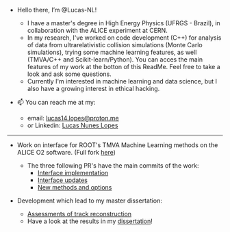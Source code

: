 - Hello there, I’m @Lucas-NL!
  - I have a master's degree in High Energy Physics (UFRGS - Brazil), in collaboration with the ALICE experiment at CERN.
  - In my research, I've worked on code development (C++) for analysis of data from ultrarelativistic collision simulations (Monte Carlo simulations), trying some machine learning features, as well (TMVA/C++ and Scikit-learn/Python). You can acces the main features of my work at the botton of this ReadMe. Feel free to take a look and ask some questions.
  - Currently I'm interested in machine learning and data science, but I also have a growing interest in ethical hacking.

- 📫 You can reach me at my:
  - email: lucas14.lopes@proton.me
  -  or Linkedin: [Lucas Nunes Lopes](https://www.linkedin.com/in/lucas-nl/)

***

- Work on interface for ROOT's TMVA Machine Learning methods on the ALICE O2 software. (Full fork [here](https://github.com/Lucas-NL/GlobalMuonTracking))
  - The three following PR's have the main commits of the work:
    - [Interface implementation](https://github.com/rpezzi/GlobalMuonTracking/pull/1)
    - [Interface updates](https://github.com/MFT-MCHMatching/GlobalMuonTracking/pull/12)
    - [New methods and options](https://github.com/MFT-MCHMatching/GlobalMuonTracking/pull/21)

- Development which lead to my master dissertation:
  - [Assessments of track reconstruction](https://github.com/rpezzi/AliceO2/commit/5ce41c19861b3f82713a18de9da1b72a57d112fc)
  - Have a look at the results in my [dissertation](https://www.lume.ufrgs.br/handle/10183/252032)!

<!---
Lucas-NL/Lucas-NL is a ✨ special ✨ repository because its `README.md` (this file) appears on your GitHub profile.
You can click the Preview link to take a look at your changes.
--->
